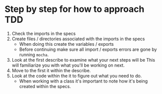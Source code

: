 # Step by step for how to approach TDD

1. Check the imports in the specs
2. Create files / directories associated with the imports in the specs
   - When doing this create the variables / exports
   - Before continuing make sure all import / exports errors are gone by running `mocha`.
3. Look at the first describe to examine what your next steps will be This will familiarize you with what you'll be working on next.
4. Move to the first it within the describe.
5. Look at the code within the it to figure out what you need to do.
   - When working with a class it's important to note how it's being created within the specs.
